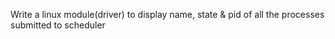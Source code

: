 Write a linux module(driver) to display name, state & pid of all the processes submitted to scheduler
